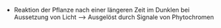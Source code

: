 - Reaktion der Pflanze nach einer längeren Zeit im Dunklen bei Aussetzung von Licht
--> Ausgelöst durch Signale von Phytochromen